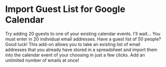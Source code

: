 # Import Guest List for Google Calendar

Try adding 20 guests to one of your existing calendar events. I'll wait...
You must enter in 20 individual email addresses. Have a guest list of 50 people? Good luck!
This add-on allows you to take an existing list of email addresses that you already have stored in a spreadsheet and import them into the calendar event of your choosing in just a few clicks. 
Add an unlimited number of emails at once!

